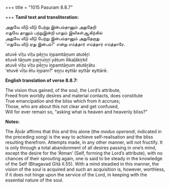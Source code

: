 +++
title = "1015 Pasuram 8.8.7"

+++
**Tamil text and transliteration:**

அதுவே வீடு வீடு பேற்று இன்பம்தானும் அதுதேறி  
எதுவே தானும் பற்றுஇன்றி யாதும் இலிகள்ஆகிற்கில்  
அதுவே வீடு வீடு பேற்று இன்பம்தானும் அதுதேறாது  
'எதுவே வீடு ஏது இன்பம்?' என்று எய்த்தார் எய்த்தார் எய்த்தாரே.

atuvē vīṭu vīṭu pēṟṟu iṉpamtāṉum atutēṟi  
etuvē tāṉum paṟṟuiṉṟi yātum ilikaḷākiṟkil  
atuvē vīṭu vīṭu pēṟṟu iṉpamtāṉum atutēṟātu  
'etuvē vīṭu ētu iṉpam?' eṉṟu eyttār eyttār eyttārē.

**English translation of verse 8.8.7:**

The vision thus gained, of the soul, the Lord’s attribute,  
Freed from worldly desires and material contacts, does constitute  
True emancipation and the bliss which from it accrues;  
Those, who are about this not clear and get confused,  
Will for ever remain so, “asking what is heaven and heavenly bliss?”

**Notes:**

The Āḻvār affirms that this and this alone (the *modus operandi*, indicated in the preceding song) is the way to achieve self-realisation and the bliss resulting therefrom. Attempts made, in any other manner, will not fructify. It is only through a total abandonment of all desires passing in one’s mind, except the desire for the ‘Ātman’ (Self, forming the Lord’s attribute), with no chances of their sprouting again, one is said to be steady in the knowledge of the Self (Bhagavad Gītā II.55). With a mind steadied in this manner, the vision of the soul is acquired and such an acquisition is, however, worthless, if it does not hinge upon the service of the Lord, in keeping with the essential nature of the soul.



